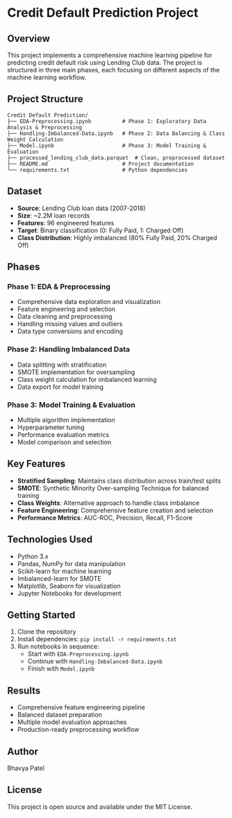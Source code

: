 # Credit Default Prediction Project

## Overview
This project implements a comprehensive machine learning pipeline for predicting credit default risk using Lending Club data. The project is structured in three main phases, each focusing on different aspects of the machine learning workflow.

## Project Structure
```
Credit Default Prediction/
├── EDA-Preprocessing.ipynb          # Phase 1: Exploratory Data Analysis & Preprocessing
├── Handling-Imbalanced-Data.ipynb   # Phase 2: Data Balancing & Class Weight Calculation
├── Model.ipynb                      # Phase 3: Model Training & Evaluation
├── processed_lending_club_data.parquet  # Clean, preprocessed dataset
├── README.md                        # Project documentation
└── requirements.txt                 # Python dependencies
```

## Dataset
- **Source**: Lending Club loan data (2007-2018)
- **Size**: ~2.2M loan records
- **Features**: 96 engineered features
- **Target**: Binary classification (0: Fully Paid, 1: Charged Off)
- **Class Distribution**: Highly imbalanced (80% Fully Paid, 20% Charged Off)

## Phases

### Phase 1: EDA & Preprocessing
- Comprehensive data exploration and visualization
- Feature engineering and selection
- Data cleaning and preprocessing
- Handling missing values and outliers
- Data type conversions and encoding

### Phase 2: Handling Imbalanced Data
- Data splitting with stratification
- SMOTE implementation for oversampling
- Class weight calculation for imbalanced learning
- Data export for model training

### Phase 3: Model Training & Evaluation
- Multiple algorithm implementation
- Hyperparameter tuning
- Performance evaluation metrics
- Model comparison and selection

## Key Features
- **Stratified Sampling**: Maintains class distribution across train/test splits
- **SMOTE**: Synthetic Minority Over-sampling Technique for balanced training
- **Class Weights**: Alternative approach to handle class imbalance
- **Feature Engineering**: Comprehensive feature creation and selection
- **Performance Metrics**: AUC-ROC, Precision, Recall, F1-Score

## Technologies Used
- Python 3.x
- Pandas, NumPy for data manipulation
- Scikit-learn for machine learning
- Imbalanced-learn for SMOTE
- Matplotlib, Seaborn for visualization
- Jupyter Notebooks for development

## Getting Started
1. Clone the repository
2. Install dependencies: `pip install -r requirements.txt`
3. Run notebooks in sequence:
   - Start with `EDA-Preprocessing.ipynb`
   - Continue with `Handling-Imbalanced-Data.ipynb`
   - Finish with `Model.ipynb`

## Results
- Comprehensive feature engineering pipeline
- Balanced dataset preparation
- Multiple model evaluation approaches
- Production-ready preprocessing workflow

## Author
Bhavya Patel

## License
This project is open source and available under the MIT License.
